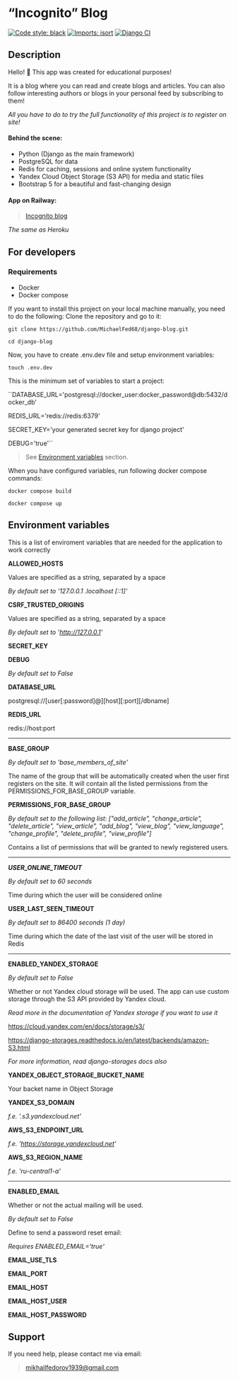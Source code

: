 # “Incognito” Blog
[![Code style: black](https://img.shields.io/badge/code%20style-black-000000.svg)](https://github.com/psf/black)
[![Imports: isort](https://img.shields.io/badge/%20imports-isort-%231674b1?style=flat&labelColor=ef8336)](https://pycqa.github.io/isort/)
[![Django CI](https://github.com/MichaelFed68/django-blog/actions/workflows/github_actions.yaml/badge.svg?branch=main)](https://github.com/MichaelFed68/django-blog/actions)

## Description
Hello! 👋 This app was created for educational purposes!

It is a blog where you can read and create blogs and articles.
You can also follow interesting authors or blogs in your personal feed by subscribing to them!

*All you have to do to try the full functionality of this project is to register on site!*

#### Behind the scene:
- Python (Django as the main framework)
- PostgreSQL for data
- Redis for caching, sessions and online system functionality
- Yandex Cloud Object Storage (S3 API) for media and static files
- Bootstrap 5 for a beautiful and fast-changing design

#### App on Railway:
> [Incognito blog](https://incognito-blog.up.railway.app)

*The same as Heroku*

## For developers

### Requirements

* Docker
* Docker compose

If you want to install this project on your local machine manually, you need to do the following:
Clone the repository and go to it:

`git clone https://github.com/MichaelFed68/django-blog.git`

`cd django-blog`

Now, you have to create .env.dev file and setup environment variables:

`touch .env.dev`

This is the minimum set of variables to start a project:

``DATABASE_URL='postgresql://docker_user:docker_password@db:5432/docker_db'

REDIS_URL='redis://redis:6379'

SECRET_KEY='your generated secret key for django project'

DEBUG='true'``

>See [Environment variables](#environment-variables) section.

When you have configured variables, run following docker compose commands:

`docker compose build`

`docker compose up`

## Environment variables
This is a list of enviroment variables that are needed
for the application to work correctly

**ALLOWED_HOSTS**

Values are specified as a string, separated by a space

_By default set to '127.0.0.1 .localhost [::1]'_

**CSRF_TRUSTED_ORIGINS**

Values are specified as a string, separated by a space

_By default set to 'http://127.0.0.1'_

**SECRET_KEY**

**DEBUG**

_By default set to False_

**DATABASE_URL**

postgresql://[user[:password]@][host][:port][/dbname]

**REDIS_URL**

redis://host:port

---
**BASE_GROUP**

_By default set to 'base_members_of_site'_

The name of the group that will be automatically
created when the user first registers on the site.
It will contain all the listed permissions
from the PERMISSIONS_FOR_BASE_GROUP variable.

**PERMISSIONS_FOR_BASE_GROUP**

_By default set to the following list:
["add_article", "change_article", "delete_article", "view_article", "add_blog", "view_blog", "view_language", "change_profile", "delete_profile", "view_profile"]_

Contains a list of permissions that
will be granted to newly registered users.

---
***USER_ONLINE_TIMEOUT***

_By default set to 60 seconds_

Time during which the user will be considered online

**USER_LAST_SEEN_TIMEOUT**

_By default set to 86400 seconds (1 day)_

Time during which the date of the last visit of the user will be stored in Redis

---
**ENABLED_YANDEX_STORAGE**

_By default set to False_

Whether or not Yandex cloud storage will be used.
The app can use custom storage
through the S3 API provided by Yandex cloud.

_Read more in the documentation of Yandex storage
if you want to use it_

https://cloud.yandex.com/en/docs/storage/s3/

https://django-storages.readthedocs.io/en/latest/backends/amazon-S3.html

_For more information, read django-storages docs also_

**YANDEX_OBJECT_STORAGE_BUCKET_NAME**

Your backet name in Object Storage

**YANDEX_S3_DOMAIN**

_f.e. '.s3.yandexcloud.net'_

**AWS_S3_ENDPOINT_URL**

_f.e. 'https://storage.yandexcloud.net'_

**AWS_S3_REGION_NAME**

_f.e. 'ru-central1-a'_

---
**ENABLED_EMAIL**

Whether or not the actual mailing will be used.

_By default set to False_

Define to send a password reset email:

_Requires ENABLED_EMAIL='true'_

**EMAIL_USE_TLS**

**EMAIL_PORT**

**EMAIL_HOST**

**EMAIL_HOST_USER**

**EMAIL_HOST_PASSWORD**

## Support
If you need help, please contact me via email:
> mikhailfedorov1939@gmail.com
